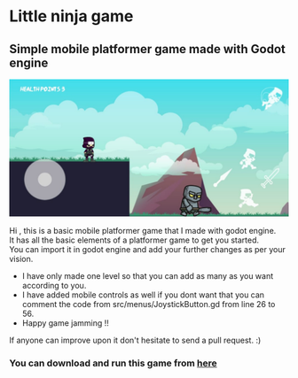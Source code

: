 # Little ninja game
## Simple mobile platformer game made with Godot engine

![Screenshot from the game](Screenshot_game.jpeg)

Hi , this is a basic mobile platformer game that I made with godot engine. <br />
It has all the basic elements of a platformer game to get you started. <br />
You can import it in godot engine and add your further changes as per your vision.

* I have only made one level so that you can add as many as you want according to you.
* I have added mobile controls as well if you dont want that you can comment the code from src/menus/JoystickButton.gd from line 26 to 56.  
* Happy game jamming !!

If anyone can improve upon it don't hesitate to send a pull request. :) <br />

### You can download and run this game from [here](https://drive.google.com/file/d/1SRJVpihFzcpVxHWa2g5q29RtdsknBwx8/view?usp=sharing)
